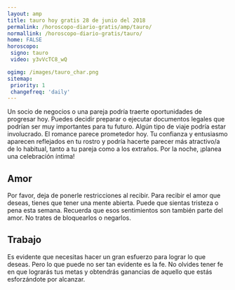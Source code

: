 ```yaml
---
layout: amp
title: tauro hoy gratis 28 de junio del 2018 
permalink: /horoscopo-diario-gratis/amp/tauro/
normallink: /horoscopo-diario-gratis/tauro/
home: FALSE
horoscopo:
 signo: tauro
 video: y3vVcTC8_wQ

ogimg: /images/tauro_char.png
sitemap:
 priority: 1
 changefreq: 'daily'
---
```



Un socio de negocios o una pareja podría traerte oportunidades de progresar hoy. Puedes decidir preparar o ejecutar documentos legales que podrían ser muy importantes para tu futuro. Algún tipo de viaje podría estar involucrado. El romance parece prometedor hoy. Tu confianza y entusiasmo aparecen reflejados en tu rostro y podría hacerte parecer más atractivo/a de lo habitual, tanto a tu pareja como a los extraños. Por la noche, ¡planea una celebración íntima!

## Amor

Por favor, deja de ponerle restricciones al recibir. Para recibir el amor que deseas, tienes que tener una mente abierta. Puede que sientas tristeza o pena esta semana. Recuerda que esos sentimientos son también parte del amor. No trates de bloquearlos o negarlos.

## Trabajo

Es evidente que necesitas hacer un gran esfuerzo para lograr lo que deseas. Pero lo que puede no ser tan evidente es la fe. No olvides tener fe en que lograrás tus metas y obtendrás ganancias de aquello que estás esforzándote por alcanzar.